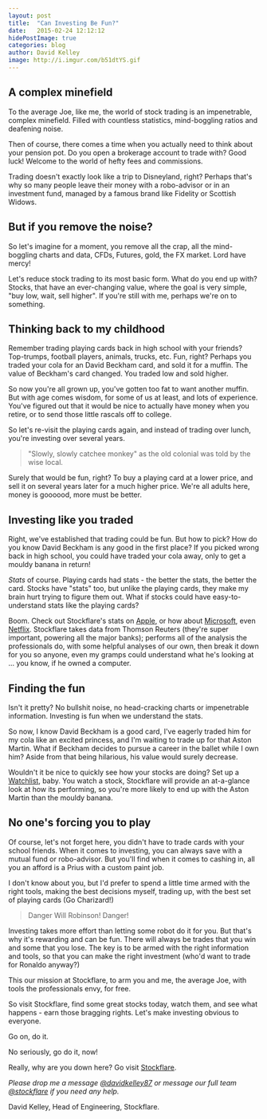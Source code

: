 ```yaml
---
layout: post
title:  "Can Investing Be Fun?"
date:   2015-02-24 12:12:12
hidePostImage: true
categories: blog
author: David Kelley
image: http://i.imgur.com/b51dtYS.gif
---
```


## A complex minefield

To the average Joe, like me, the world of stock trading is an impenetrable, complex minefield. Filled with countless statistics, mind-boggling ratios and deafening noise. 

Then of course, there comes a time when you actually need to think about your pension pot. Do you open a brokerage account to trade with? Good luck! Welcome to the world of hefty fees and commissions. 

Trading doesn't exactly look like a trip to Disneyland, right? Perhaps that's why so many people leave their money with a robo-advisor or in an investment fund, managed by a famous brand like Fidelity or Scottish Widows.

## But if you remove the noise?

So let's imagine for a moment, you remove all the crap, all the mind-boggling charts and data, CFDs, Futures, gold, the FX market. Lord have mercy! 

Let's reduce stock trading to its most basic form. What do you end up with? Stocks, that have an ever-changing value, where the goal is very simple, "buy low, wait, sell higher". If you're still with me, perhaps we're on to something.

## Thinking back to my childhood

Remember trading playing cards back in high school with your friends? Top-trumps, football players, animals, trucks, etc. Fun, right? Perhaps you traded your cola for an David Beckham card, and sold it for a muffin. The value of Beckham's card changed. You traded low and sold higher.

So now you're all grown up, you've gotten too fat to want another muffin. But with age comes wisdom, for some of us at least, and lots of experience. You've figured out that it would be nice to actually have money when you retire, or to send those little rascals off to college. 

So let's re-visit the playing cards again, and instead of trading over lunch, you're investing over several years. 
>"Slowly, slowly catchee monkey" as the old colonial was told by the wise local.

Surely that would be fun, right? To buy a playing card at a lower price, and sell it on several years later for a much higher price. We're all adults here, money is goooood, more must be better.

## Investing like you traded

Right, we've established that trading could be fun. But how to pick? How do you know David Beckham is any good in the first place? If you picked wrong back in high school, you could have traded your cola away, only to get a mouldy banana in return! 

*Stats* of course. Playing cards had stats - the better the stats, the better the card. Stocks have "stats" too, but unlike the playing cards, they make my brain hurt trying to figure them out. What if stocks could have easy-to-understand stats like the playing cards?

Boom. Check  out Stockflare's stats on [Apple](https://stockflare.com/#stocks/AAPL.O), or how about [Microsoft](https://stockflare.com/#stocks/MSFT.O), even [Netflix](https://stockflare.com/#stocks/NFLX.O). Stockflare takes data from Thomson Reuters (they're super important, powering all the major banks); performs all of the analysis the professionals do, with some helpful analyses of our own, then break it down for you so anyone, even my gramps could understand what he's looking at ... you know, if he owned a computer.

## Finding the fun

Isn't it pretty? No bullshit noise, no head-cracking charts or impenetrable information. Investing is fun when we understand the stats.

So now, I know David Beckham is a good card, I've eagerly traded him for my cola like an excited princess, and I'm waiting to trade up for that Aston Martin. What if Beckham decides to pursue a career in the ballet while I own him? Aside from that being hilarious, his value would surely decrease. 

Wouldn't it be nice to quickly see how your stocks are doing? Set up a [Watchlist](https://stockflare.com/watchlist), baby. You watch a stock, Stockflare will provide an at-a-glance look at how its performing, so you're more likely to end up with the Aston Martin than the mouldy banana.

## No one's forcing you to play

Of course, let's not forget here, you didn't have to trade cards with your school friends. When it comes to investing, you can always save with a mutual fund or robo-advisor. But you'll find when it comes to cashing in, all you an afford is a Prius with a custom paint job. 

I don't know about you, but I'd prefer to spend a little time armed with the right tools, making the best decisions myself, trading up, with the best set of playing cards (Go Charizard!)

> Danger Will Robinson! Danger! 

Investing takes more effort than letting some robot do it for you. But that's why it's rewarding and can be fun. There will always be trades that you win and some that you lose. The key is to be armed with the right information and tools, so that you can make the right investment (who'd want to trade for Ronaldo anyway?) 

This our mission at Stockflare, to arm you and me, the average Joe, with tools the professionals envy, for free.

So visit Stockflare, find some great stocks today, watch them, and see what happens - earn those bragging rights. Let's make investing obvious to everyone. 

Go on, do it.

No seriously, go do it, now!

Really, why are you down here? Go visit [Stockflare](https://stockflare.com/).

*Please drop me a message [@davidkelley87](https://twitter.com/davidkelley87) or message our full team [@stockflare](https://twitter.com/stockflare) if you need any help.*

David Kelley,
Head of Engineering,
Stockflare.
